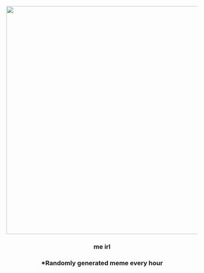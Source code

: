 <p align="center">
        <img src="https://i.redd.it/5vrpke2vxav81.jpg" width="600" height="600">
        </p>
        <h3 align="center">me irl</h3>
        <h3 align="center">*Randomly generated meme every hour</h3>
    
